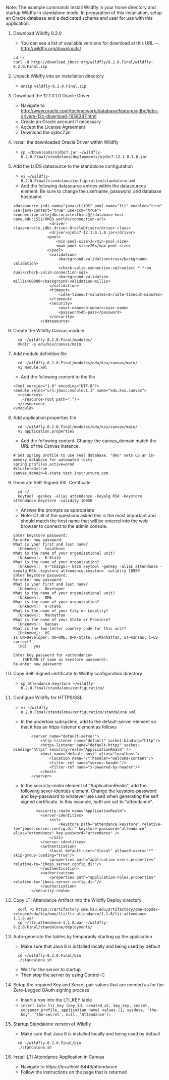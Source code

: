 
Note: The example commands install Wildfly in your home directory and startup Wildfly in standalone mode. In preparation of 
this installation, setup an Oracle database and a dedicated schema and user for use with this application.

1. Download Wildfly 8.2.0
    * You can see a list of available versions for download at this URL -- http://wildfly.org/downloads/
    ```
    cd ~/
    curl -O http://download.jboss.org/wildfly/8.2.0.Final/wildfly-8.2.0.Final.zip
    ```
  
2. Unpack Wildfly into an installation directory
    * ```unzip wildfly-8.2.0.Final.zip```
  
3. Download the 12.1.0.1.0 Oracle Driver
    * Navigate to http://www.oracle.com/technetwork/database/features/jdbc/jdbc-drivers-12c-download-1958347.html
    * Create an Oracle account if necessary
    * Accept the License Agreement
    * Download the ojdbc7.jar
  
4. Install the downloaded Oracle Driver within Wildfly
    * ```cp ~/Downloads/ojdbc7.jar ~/wildfly-8.2.0.Final/standalone/deployments/ojdbc7-12.1.0.1.0.jar```
  
5. Add the LtiDS datasource to the standalone configuration
    * ```vi ~/wildfly-8.2.0.Final/standalone/configuration/standalone.xml```
    * Add the following datasource entries within the datasources element. Be sure to change the username, password, and database hostname.

    ```
    <datasource jndi-name="java:/LtiDS" pool-name="lti" enabled="true" use-java-context="true" use-ccm="true">
    <connection-url>jdbc:oracle:thin:@//database-host-name.edu:1521/OMED.world</connection-url>
                    <driver-class>oracle.jdbc.driver.OracleDriver</driver-class>
                    <driver>ojdbc7-12.1.0.1.0.jar</driver>
                   <pool>
                       <min-pool-size>3</min-pool-size>
                       <max-pool-size>20</max-pool-size>
                   </pool>
                    <validation>
                        <background-validation>true</background-validation>
                        <check-valid-connection-sql>select * from dual</check-valid-connection-sql>
                        <background-validation-millis>60000</background-validation-millis>
                    </validation>
                    <timeout>
                        <idle-timeout-minutes>2</idle-timeout-minutes>
                    </timeout>
                    <security>
                        <user-name>db-owner</user-name>
                        <password>db-pass</password>
                    </security>
                </datasource>
    ```

6. Create the Wildfly Canvas module
    ```
      cd ~/wildfly-8.2.0.Final/modules/
      mkdir -p edu/ksu/canvas/main
    ```
   
7. Add module definition file
    ```
      cd ~/wildfly-8.2.0.Final/modules/edu/ksu/canvas/main/
      vi module.xml
    ```
    * Add the following content to the file 
   
    ```
    <?xml version="1.0" encoding="UTF-8"?>
    <module xmlns="urn:jboss:module:1.1" name="edu.ksu.canvas">
      <resources>
        <resource-root path="."/>
      </resources>
    </module>
    ```

8. Add application.properties file
    ```
      cd ~/wildfly-8.2.0.Final/modules/edu/ksu/canvas/main/
      vi application.properties
    ```
    * Add the following content. Change the canvas_domain match the URL of the Canvas instance.
  
    ```
    # Set spring profile to use real database. "dev" sets up an in-memory database for automated tests
    spring.profiles.active=prod
    #clustered=true
    canvas_domain=k-state.test.instructure.com
    ```

9. Generate Self-Signed SSL Certificate
    ```
      cd ~/
      keytool -genkey -alias attendance -keyalg RSA -keystore attendance.keystore -validity 10950
    ```
    * Answer the prompts as appropriate
    * Note: Of all of the questions asked this is the most important and should match the host name that will be entered into the web browser to connect to the admin console.
  
    ```
    Enter keystore password:  
    Re-enter new password: 
    What is your first and last name?
      [Unknown]:  localhost
    What is the name of your organizational unit?
      [Unknown]:  K-State
    What is the name of your organization?
      [Unknown]:  K-^Ckazg5:~ kaz$ keytool -genkey -alias attendance -keyalg RSA -keystore attendance.keystore -validity 10950
    Enter keystore password:  
    Re-enter new password: 
    What is your first and last name?
      [Unknown]:  Developer
    What is the name of your organizational unit?
      [Unknown]:  OME
    What is the name of your organization?
      [Unknown]:  K-State
    What is the name of your City or Locality?
      [Unknown]:  Manhattan
    What is the name of your State or Province?
      [Unknown]:  Kansas
    What is the two-letter country code for this unit?
      [Unknown]:  US
    Is CN=Developer, OU=OME, O=K-State, L=Manhattan, ST=Kansas, C=US correct?
      [no]:  yes

    Enter key password for <attendance>
    	(RETURN if same as keystore password):  
    Re-enter new password: 
    ```

10. Copy Self-Signed certificate to Wildfly configuration directory
    * ```cp attendance.keystore ~/wildfly-8.2.0.Final/standalone/configuration/```
  
11. Configure Wildfly for HTTPS/SSL
    * ```vi ~/wildfly-8.2.0.Final/standalone/configuration/standalone.xml```
  
    * In the undertow subsystem, add to the default-server element so that it has an https-listener element as follows

    ```
            <server name="default-server">
                <http-listener name="default" socket-binding="http"/>
                <https-listener name="default-https" socket-binding="https" security-realm="ApplicationRealm" />
                <host name="default-host" alias="localhost">
                    <location name="/" handler="welcome-content"/>
                    <filter-ref name="server-header"/>
                    <filter-ref name="x-powered-by-header"/>
                </host>
            </server>
    ```

    * In the security-realm element of "ApplicationRealm", add the following sever-identies element. Change the keystore-password and key-password to whatever use used when generating the self signed certificate. In this example, both are set to "attendance".
    ```
              <security-realm name="ApplicationRealm">
                <server-identities>
                    <ssl>
                        <keystore path="attendance.keystore" relative-to="jboss.server.config.dir" keystore-password="attendance" alias="attendance" key-password="attendance" />
                    </ssl>
                </server-identities>
                <authentication>
                    <local default-user="$local" allowed-users="*" skip-group-loading="true"/>
                    <properties path="application-users.properties" relative-to="jboss.server.config.dir"/>
                </authentication>
                <authorization>
                    <properties path="application-roles.properties" relative-to="jboss.server.config.dir"/>
                </authorization>
            </security-realm>
    ```
 
12. Copy LTI Attendance Artifact into the Wildfly Deploy directory
    ```
      curl -O https://artifactory.ome.ksu.edu/artifactory/ome-appdev-release/edu/ksu/ome/lti/lti-attendance/1.1.8/lti-attendance-1.1.8.war
      cp ~/lti-attendance-1.1.8.war ~/wildfly-8.2.0.Final/standalone/deployments/
    ```
13. Auto-generate the tables by temporarily starting up the application
    * Make sure that Java 8 is installed locally and being used by default
    ```
      cd ~/wildfly-8.2.0.Final/bin
      ./standalone.sh
    ```
    * Wait for the server to startup
    * Then stop the server by using Control-C
  
14. Setup the required Key and Secret pair values that are needed as for the Zero-Legged OAuth signing process
    * Insert a row into the LTI_KEY table
    * ```insert into lti_key (key_id, created_at, key_key, secret, consumer_profile, application_name) values (1, sysdate, 'the-key', 'the-secret', null, 'Attendance');```
  
15. Startup Standalone version of Wildfly
    * Make sure that Java 8 is installed locally and being used by default
    ```
      cd ~/wildfly-8.2.0.Final/bin
      ./standalone.sh
    ```
  
16. Install LTI Attendance Application in Canvas
    * Navigate to https://localhost:8443/attendance
    * Follow the instructions on the page that is returned
